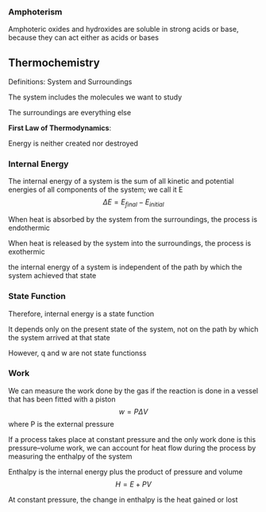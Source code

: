 ### Amphoterism
Amphoteric oxides and hydroxides are soluble in strong acids or base, because they can act either as acids or bases

## Thermochemistry
Definitions: System and Surroundings

The system includes the molecules we want to study

The surroundings are everything else

**First Law of Thermodynamics**:

Energy is neither created nor destroyed

### Internal Energy
The internal energy of a system is the sum of all kinetic and potential energies of all components of the system; we call it E
$$\Delta E=E_{final}-E_{initial}$$

When heat is absorbed by the system from the surroundings, the process is endothermic

When heat is released by the system into the surroundings, the process is exothermic

the internal energy of a system is independent of the path by which the system achieved that state

### State Function
Therefore, internal energy is a state function

It depends only on the present state of the system, not on the path by which the system arrived at that state

However, q and w are not state functionss

### Work
We can measure the work done by the gas if the reaction is done in a vessel that has been fitted with a piston
$$w=P\Delta V$$
where P is the external pressure

If a process takes place at constant pressure and the only work done is this pressure–volume work, we can account for heat flow during the process by measuring the enthalpy of the system

Enthalpy is the internal energy plus the product of pressure and volume
$$H=E+PV$$

At constant pressure, the change in enthalpy is the heat gained or lost